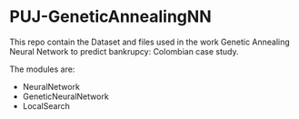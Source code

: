 # PUJ-GeneticAnnealingNN
This repo contain the Dataset and files used in the work Genetic Annealing Neural Network to predict bankrupcy: Colombian case study.

The modules are:
 * NeuralNetwork
 * GeneticNeuralNetwork
 * LocalSearch
